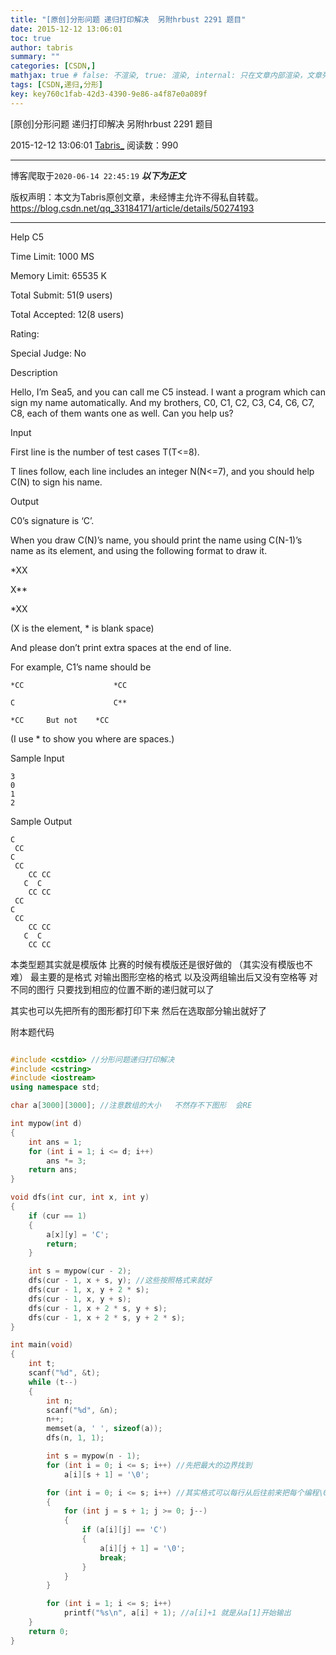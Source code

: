 ```yaml
---
title: "[原创]分形问题 递归打印解决  另附hrbust 2291 题目"
date: 2015-12-12 13:06:01
toc: true
author: tabris
summary: ""
categories: [CSDN,]
mathjax: true # false: 不渲染, true: 渲染, internal: 只在文章内部渲染，文章列表中不渲染
tags: [CSDN,递归,分形]
key: key760c1fab-42d3-4390-9e86-a4f87e0a089f
---
```


[原创]分形问题 递归打印解决  另附hrbust 2291 题目

2015-12-12 13:06:01  [Tabris_](https://me.csdn.net/qq_33184171) 阅读数：990

---

博客爬取于`2020-06-14 22:45:19`
***以下为正文***

版权声明：本文为Tabris原创文章，未经博主允许不得私自转载。
https://blog.csdn.net/qq_33184171/article/details/50274193

<!-- more -->

---

Help C5

Time Limit: 1000 MS

Memory Limit: 65535 K



Total Submit: 51(9 users)

Total Accepted: 12(8 users)

Rating:

Special Judge: No

Description

Hello, I’m Sea5, and you can call me C5 instead. I want a program which can sign my name automatically. And my brothers, C0, C1, C2, C3, C4, C6, C7, C8, each of them wants one as well. Can you help us?

Input

First line is the number of test cases T(T<=8).

T lines follow, each line includes an integer N(N<=7), and you should help C(N) to sign his name.

Output

C0’s signature is ‘C’.

When you draw C(N)’s name, you should print the name using C(N-1)’s name as its element, and using the following format to draw it.

*XX

X**

*XX

(X is the element, * is blank space)

And please don’t print extra spaces at the end of line.

For example, C1’s name should be

```
*CC                    *CC

C                      C**

*CC     But not    *CC
```

(I use * to show you where are spaces.)

Sample Input

```
3
0
1
2
```

Sample Output

```
C
 CC
C
 CC
    CC CC
   C  C
    CC CC
 CC
C
 CC
    CC CC
   C  C
    CC CC
```




本类型题其实就是模版体  比赛的时候有模版还是很好做的  （其实没有模版也不难）
最主要的是格式  对输出图形空格的格式   以及没两组输出后又没有空格等
对不同的图行 只要找到相应的位置不断的递归就可以了

其实也可以先把所有的图形都打印下来 然后在选取部分输出就好了

附本题代码

```cpp

#include <cstdio> //分形问题递归打印解决
#include <cstring>
#include <iostream>
using namespace std;

char a[3000][3000]; //注意数组的大小   不然存不下图形  会RE

int mypow(int d)
{
    int ans = 1;
    for (int i = 1; i <= d; i++)
        ans *= 3;
    return ans;
}

void dfs(int cur, int x, int y)
{
    if (cur == 1)
    {
        a[x][y] = 'C';
        return;
    }

    int s = mypow(cur - 2);
    dfs(cur - 1, x + s, y); //这些按照格式来就好
    dfs(cur - 1, x, y + 2 * s);
    dfs(cur - 1, x, y + s);
    dfs(cur - 1, x + 2 * s, y + s);
    dfs(cur - 1, x + 2 * s, y + 2 * s);
}

int main(void)
{
    int t;
    scanf("%d", &t);
    while (t--)
    {
        int n;
        scanf("%d", &n);
        n++;
        memset(a, ' ', sizeof(a));
        dfs(n, 1, 1);

        int s = mypow(n - 1);
        for (int i = 0; i <= s; i++) //先把最大的边界找到
            a[i][s + 1] = '\0';

        for (int i = 0; i <= s; i++) //其实格式可以每行从后往前来把每个编程\0遇到不是空格就停止
        {
            for (int j = s + 1; j >= 0; j--)
            {
                if (a[i][j] == 'C')
                {
                    a[i][j + 1] = '\0';
                    break;
                }
            }
        }

        for (int i = 1; i <= s; i++)
            printf("%s\n", a[i] + 1); //a[i]+1 就是从a[1]开始输出
    }
    return 0;
}
```
